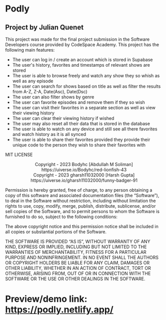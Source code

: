 # Podly

## Project by Julian Quenet
This project was made for the final project submission in the Software Developers course provided by CodeSpace Academy.
This project has the following main features:

- The user can log in / create an account which is stored in Supabase
- The user's history, favorites and timestamps of relevant shows are stored
- The user is able to browse freely and watch any show they so whish as well as any episode
- The user can search for shows based on title as well as filter the results from A-Z, Z-A, Date(Asc), Date(Dsc)
- The user can also filter shows by genre 
- The user can favorite episodes and remove them if they so wish 
- The user can visit their favorites in a separate section as well as view their viewing history
- The user can clear their viewing history if wished
- The user may also reset all their data that is stored in the database
- The user is able to watch on any device and still see all there favorites and watch history as it is all synced
- The user is able to share their favorites provided they provide their unique code to the person they wish to share 
their favorites with 

MIT LICENSE
<p align="center">
Copyright - 2023 Bodyhc [Abdullah M Soliman] https://uiverse.io/Bodyhc/red-lionfish-43
<br>
Copyright - 2023 gharsh11032000 [Harsh Gupta] https://uiverse.io/gharsh11032000/funny-badger-91

Permission is hereby granted, free of charge, to any person obtaining a copy of this software and associated documentation files (the “Software”), to deal in the Software without restriction, including without limitation the rights to use, copy, modify, merge, publish, distribute, sublicense, and/or sell copies of the Software, and to permit persons to whom the Software is furnished to do so, subject to the following conditions:

The above copyright notice and this permission notice shall be included in all copies or substantial portions of the Software.

THE SOFTWARE IS PROVIDED “AS IS”, WITHOUT WARRANTY OF ANY KIND, EXPRESS OR IMPLIED, INCLUDING BUT NOT LIMITED TO THE WARRANTIES OF MERCHANTABILITY, FITNESS FOR A PARTICULAR PURPOSE AND NONINFRINGEMENT. IN NO EVENT SHALL THE AUTHORS OR COPYRIGHT HOLDERS BE LIABLE FOR ANY CLAIM, DAMAGES OR OTHER LIABILITY, WHETHER IN AN ACTION OF CONTRACT, TORT OR OTHERWISE, ARISING FROM, OUT OF OR IN CONNECTION WITH THE SOFTWARE OR THE USE OR OTHER DEALINGS IN THE SOFTWARE.

</p>


# Preview/demo link: https://podly.netlify.app/


